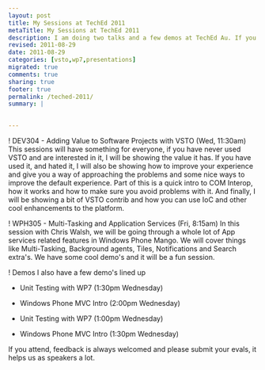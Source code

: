 ```yaml
---
layout: post
title: My Sessions at TechEd 2011
metaTitle: My Sessions at TechEd 2011
description: I am doing two talks and a few demos at TechEd Au. If you are there, come have a look.
revised: 2011-08-29
date: 2011-08-29
categories: [vsto,wp7,presentations]
migrated: true
comments: true
sharing: true
footer: true
permalink: /teched-2011/
summary: | 
  

---
```

! DEV304 - Adding Value to Software Projects with VSTO (Wed, 11:30am)
This sessions will have something for everyone, if you have never used VSTO and are interested in it, I will be showing the value it has.
If you have used it, and hated it, I will also be showing how to improve your experience and give you a way of approaching the problems and some nice ways to improve the default experience. Part of this is a quick intro to COM Interop, how it works and how to make sure you avoid problems with it.
And finally, I will be showing a bit of VSTO contrib and how you can use IoC and other cool enhancements to the platform.

! WPH305 - Multi-Tasking and Application Services (Fri, 8:15am)
In this session with Chris Walsh, we will be going through a whole lot of App services related features in Windows Phone Mango. We will cover things like Multi-Tasking, Background agents, Tiles, Notifications and Search extra's. We have some cool demo's and it will be a fun session.

! Demos
I also have a few demo's lined up
 - Unit Testing with WP7 (1:30pm Wednesday)
 - Windows Phone MVC Intro (2:00pm Wednesday)

 - Unit Testing with WP7 (1:00pm Wednesday)
 - Windows Phone MVC Intro (1:30pm Wednesday)

If you attend, feedback is always welcomed and please submit your evals, it helps us as speakers a lot.